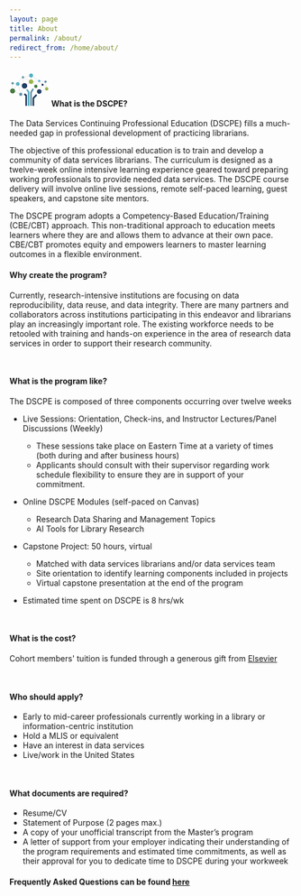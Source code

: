 ```yaml
---
layout: page
title: About
permalink: /about/
redirect_from: /home/about/
---
```




#### <img src="/images/logos/DSCPElogo2.png"> <b> What is the DSCPE? </b>
The Data Services Continuing Professional Education (DSCPE) fills a much-needed gap in professional development of practicing librarians. 

The objective of this professional education is to train and develop a community of data services librarians. The curriculum is designed as a twelve-week online intensive learning experience geared toward preparing working professionals to provide needed data services. The DSCPE course delivery will involve online live sessions, remote self-paced learning, guest speakers, and capstone site mentors.

The DSCPE program adopts a Competency-Based Education/Training (CBE/CBT) approach. This non-traditional approach to education meets learners where they are and allows them to advance at their own pace. CBE/CBT  promotes equity and empowers learners to master learning outcomes in a flexible environment. 
<br>

#### Why create the program?

Currently, research-intensive institutions are focusing on data reproducibility, data reuse, and data integrity. There are many partners and collaborators across institutions participating in this endeavor and librarians play an increasingly important role. The existing workforce needs to be retooled with training and hands-on experience in the area of research data services in order to support their research community.

<br>

#### What is the program like?

The DSCPE is composed of three components occurring over twelve weeks

* Live Sessions: Orientation, Check-ins, and Instructor Lectures/Panel Discussions (Weekly)
   * These sessions take place on Eastern Time at a variety of times (both during and after business hours) 
   * Applicants should consult with their supervisor regarding work schedule flexibility to ensure they are in support of your commitment.

* Online DSCPE Modules (self-paced on Canvas)
  * Research Data Sharing and Management Topics
  * AI Tools for Library Research 

* Capstone Project: 50 hours, virtual
   * Matched with data services librarians and/or data services team
   * Site orientation to identify learning components included in projects
   * Virtual capstone presentation at the end of the program
     
* Estimated time spent on DSCPE is 8 hrs/wk


<br>

#### What is the cost?

Cohort members' tuition is funded through a generous gift from <a href="https://www.elsevier.com/librarian/library-connect-academy#3-data-management-coursem" target="_blank">Elsevier</a></p>

<br>

#### Who should apply?

* Early to mid-career professionals currently working in a library or information-centric institution
* Hold a MLIS or equivalent
* Have an interest in data services
* Live/work in the United States

<br>

#### What documents are required? 

* Resume/CV
* Statement of Purpose (2 pages max.)
* A copy of your unofficial transcript from the Master’s program
* A letter of support from your employer indicating their understanding of the program requirements and estimated time commitments, as well as their approval for you to dedicate time to DSCPE during your workweek


<h4><b>Frequently Asked Questions can be found <a href="https://docs.google.com/document/d/1kI1qOIvfUdQELXvpXl0NPu-1X7ePDrExkg5py6S6hPo/edit?usp=sharing" target="_blank">here</a></b></h4> 


